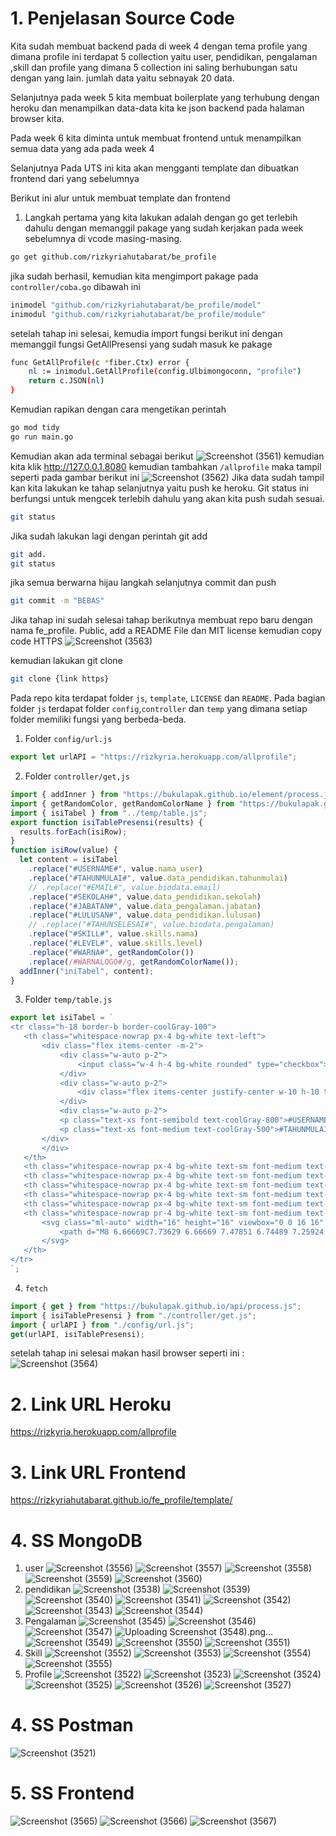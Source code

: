 # 1. Penjelasan Source Code

Kita sudah membuat backend pada di week 4 dengan tema profile yang dimana profile ini terdapat 5 collection yaitu user, pendidikan, pengalaman ,skill dan profile yang dimana 5 collection ini saling berhubungan satu dengan yang lain. jumlah data yaitu sebnayak 20 data.

Selanjutnya pada week 5 kita membuat boilerplate yang terhubung dengan heroku dan menampilkan data-data kita ke json backend pada halaman browser kita.

Pada week 6 kita diminta untuk membuat frontend untuk menampilkan semua data yang ada pada week 4

Selanjutnya Pada UTS ini kita akan mengganti template dan dibuatkan frontend dari yang sebelumnya

Berikut ini alur untuk membuat template dan frontend

1. Langkah pertama yang kita lakukan adalah dengan go get terlebih dahulu dengan memanggil pakage yang sudah kerjakan pada week sebelumnya di vcode masing-masing.

```bash
go get github.com/rizkyriahutabarat/be_profile
```

jika sudah berhasil, kemudian kita mengimport pakage pada `controller/coba.go` dibawah ini

```bash
inimodel "github.com/rizkyriahutabarat/be_profile/model"
inimodul "github.com/rizkyriahutabarat/be_profile/module"
```

setelah tahap ini selesai, kemudia import fungsi berikut ini dengan memanggil fungsi GetAllPresensi yang sudah masuk ke pakage

```bash
func GetAllProfile(c *fiber.Ctx) error {
	nl := inimodul.GetAllProfile(config.Ulbimongoconn, "profile")
	return c.JSON(nl)
}
```

Kemudian rapikan dengan cara mengetikan perintah

```bash
go mod tidy
go run main.go
```

Kemudian akan ada terminal sebagai berikut
![Screenshot (3561)](https://user-images.githubusercontent.com/98501177/230940386-3873b99a-4208-4786-9c3e-3babb0ae5bac.png)
kemudian kita klik http://127.0.0.1.8080
kemudian tambahkan `/allprofile` maka tampil seperti pada gambar berikut ini
![Screenshot (3562)](https://user-images.githubusercontent.com/98501177/230940409-ea5efa03-797f-4550-a29c-5285390ec7fd.png)
Jika data sudah tampil kan kita lakukan ke tahap selanjutnya yaitu push ke heroku. Git status ini berfungsi untuk mengcek terlebih dahulu yang akan kita push sudah sesuai.

```bash
git status
```

Jika sudah lakukan lagi dengan perintah git add

```bash
git add.
git status
```

jika semua berwarna hijau langkah selanjutnya commit dan push

```bash
git commit -m "BEBAS"
```

Jika tahap ini sudah selesai tahap berikutnya membuat repo baru dengan nama fe_profile. Public, add a README File dan MIT license
kemudian copy code HTTPS
![Screenshot (3563)](https://user-images.githubusercontent.com/98501177/230943469-df48648b-271e-4a23-9815-c806d80304a3.png)

kemudian lakukan git clone

```bash
git clone {link https}
```

Pada repo kita terdapat folder `js`, `template`, `LICENSE` dan `README`. Pada bagian folder `js` terdapat folder `config`,`controller` dan `temp` yang dimana setiap folder memiliki fungsi yang berbeda-beda.

1.  Folder `config/url.js`

```javascript
export let urlAPI = "https://rizkyria.herokuapp.com/allprofile";
```

2. Folder `controller/get,js`

```javascript
import { addInner } from "https://bukulapak.github.io/element/process.js";
import { getRandomColor, getRandomColorName } from "https://bukulapak.github.io/image/process.js";
import { isiTabel } from "../temp/table.js";
export function isiTablePresensi(results) {
  results.forEach(isiRow);
}
function isiRow(value) {
  let content = isiTabel
    .replace("#USERNAME#", value.nama_user)
    .replace("#TAHUNMULAI#", value.data_pendidikan.tahunmulai)
    // .replace("#EMAIL#", value.biodata.email)
    .replace("#SEKOLAH#", value.data_pendidikan.sekolah)
    .replace("#JABATAN#", value.data_pengalaman.jabatan)
    .replace("#LULUSAN#", value.data_pendidikan.lulusan)
    // .replace("#TAHUNSELESAI#", value.biodata.pengalaman)
    .replace("#SKILL#", value.skills.nama)
    .replace("#LEVEL#", value.skills.level)
    .replace("#WARNA#", getRandomColor())
    .replace(/#WARNALOGO#/g, getRandomColorName());
  addInner("iniTabel", content);
}
```

3. Folder `temp/table.js`

```javascript
export let isiTabel = `
<tr class="h-18 border-b border-coolGray-100">
   <th class="whitespace-nowrap px-4 bg-white text-left">
       <div class="flex items-center -m-2">
           <div class="w-auto p-2">
               <input class="w-4 h-4 bg-white rounded" type="checkbox">
           </div>
           <div class="w-auto p-2">
               <div class="flex items-center justify-center w-10 h-10 text-base font-medium text-#WARNALOGO#-600 bg-#WARNALOGO#-200 rounded-md">PRF</div>
           </div>
           <div class="w-auto p-2">
           <p class="text-xs font-semibold text-coolGray-800">#USERNAME#</p>
           <p class="text-xs font-medium text-coolGray-500">#TAHUNMULAI#</p>
       </div>
       </div>
   </th>
   <th class="whitespace-nowrap px-4 bg-white text-sm font-medium text-coolGray-800 text-center">#SEKOLAH#</th>
   <th class="whitespace-nowrap px-4 bg-white text-sm font-medium text-coolGray-500 text-left">#JABATAN#</th>
   <th class="whitespace-nowrap px-4 bg-white text-sm font-medium text-#col#-500 text-left">#LULUSAN#</th>
   <th class="whitespace-nowrap px-4 bg-white text-sm font-medium text-#col#-500 text-left">#SKILL#</th>
   <th class="whitespace-nowrap px-4 bg-white text-sm font-medium text-#col#-500 text-left">#LEVEL#</th>
   <th class="whitespace-nowrap pr-4 bg-white text-sm font-medium text-coolGray-800">
       <svg class="ml-auto" width="16" height="16" viewbox="0 0 16 16" fill="none" xmlns="http://www.w3.org/2000/svg">
           <path d="M8 6.66669C7.73629 6.66669 7.47851 6.74489 7.25924 6.89139C7.03998 7.0379 6.86908 7.24614 6.76816 7.48978C6.66724 7.73341 6.64084 8.0015 6.69229 8.26014C6.74373 8.51878 6.87072 8.75636 7.05719 8.94283C7.24366 9.1293 7.48124 9.25629 7.73988 9.30773C7.99852 9.35918 8.26661 9.33278 8.51025 9.23186C8.75388 9.13094 8.96212 8.96005 9.10863 8.74078C9.25514 8.52152 9.33333 8.26373 9.33333 8.00002C9.33333 7.6464 9.19286 7.30726 8.94281 7.05721C8.69276 6.80716 8.35362 6.66669 8 6.66669ZM3.33333 6.66669C3.06963 6.66669 2.81184 6.74489 2.59257 6.89139C2.37331 7.0379 2.20241 7.24614 2.10149 7.48978C2.00058 7.73341 1.97417 8.0015 2.02562 8.26014C2.07707 8.51878 2.20405 8.75636 2.39052 8.94283C2.57699 9.1293 2.81457 9.25629 3.07321 9.30773C3.33185 9.35918 3.59994 9.33278 3.84358 9.23186C4.08721 9.13094 4.29545 8.96005 4.44196 8.74078C4.58847 8.52152 4.66667 8.26373 4.66667 8.00002C4.66667 7.6464 4.52619 7.30726 4.27614 7.05721C4.02609 6.80716 3.68696 6.66669 3.33333 6.66669ZM12.6667 6.66669C12.403 6.66669 12.1452 6.74489 11.9259 6.89139C11.7066 7.0379 11.5357 7.24614 11.4348 7.48978C11.3339 7.73341 11.3075 8.0015 11.359 8.26014C11.4104 8.51878 11.5374 8.75636 11.7239 8.94283C11.9103 9.1293 12.1479 9.25629 12.4065 9.30773C12.6652 9.35918 12.9333 9.33278 13.1769 9.23186C13.4205 9.13094 13.6288 8.96005 13.7753 8.74078C13.9218 8.52152 14 8.26373 14 8.00002C14 7.6464 13.8595 7.30726 13.6095 7.05721C13.3594 6.80716 13.0203 6.66669 12.6667 6.66669Z" fill="#WARNA#"></path>
       </svg>
   </th>
</tr>
`;
```

4. `fetch`

```javascript
import { get } from "https://bukulapak.github.io/api/process.js";
import { isiTablePresensi } from "./controller/get.js";
import { urlAPI } from "./config/url.js";
get(urlAPI, isiTablePresensi);
```

setelah tahap ini selesai makan hasil browser seperti ini :
![Screenshot (3564)](https://user-images.githubusercontent.com/98501177/231102144-23e95d8f-5756-4ef4-9104-64a39e50f1eb.png)

# 2. Link URL Heroku

https://rizkyria.herokuapp.com/allprofile

# 3. Link URL Frontend

https://rizkyriahutabarat.github.io/fe_profile/template/

# 4. SS MongoDB

1. user
   ![Screenshot (3556)](https://user-images.githubusercontent.com/98501177/231102664-21756abf-93ce-4214-8675-21e4ba95abed.png)
   ![Screenshot (3557)](https://user-images.githubusercontent.com/98501177/231102679-4c02e010-0074-45cd-8112-4440391c68e3.png)
   ![Screenshot (3558)](https://user-images.githubusercontent.com/98501177/231102693-0b472b9e-97e4-41ef-a66a-1128c8f4a21b.png)
   ![Screenshot (3559)](https://user-images.githubusercontent.com/98501177/231102708-e641504a-85e9-49f6-a0f0-eabb62d81bdf.png)
   ![Screenshot (3560)](https://user-images.githubusercontent.com/98501177/231102723-52e9e40b-366d-46e4-93b7-be73eacdbca5.png)
2. pendidikan
   ![Screenshot (3538)](https://user-images.githubusercontent.com/98501177/231103083-9c5678e0-680e-4b7f-95dc-fa338e45a680.png)
   ![Screenshot (3539)](https://user-images.githubusercontent.com/98501177/231103088-ab902dc8-04a2-4c3f-9fdb-cdd5e37407d7.png)
   ![Screenshot (3540)](https://user-images.githubusercontent.com/98501177/231103092-13bf8f50-34e0-4aa5-9df4-aa28dea2dac1.png)
   ![Screenshot (3541)](https://user-images.githubusercontent.com/98501177/231103093-89c0db2c-9a48-4f07-8350-ba27baa9fcef.png)
   ![Screenshot (3542)](https://user-images.githubusercontent.com/98501177/231103098-3683dab3-8654-4c98-85d3-23e29e02077c.png)
   ![Screenshot (3543)](https://user-images.githubusercontent.com/98501177/231103110-d3d8106e-3339-4077-b570-c743a5df3b53.png)
   ![Screenshot (3544)](https://user-images.githubusercontent.com/98501177/231103117-98352840-eacf-4a19-88bb-537004ff5026.png)
3. Pengalaman
   ![Screenshot (3545)](https://user-images.githubusercontent.com/98501177/231103472-6234713d-076a-4f10-8999-69570057402a.png)
   ![Screenshot (3546)](https://user-images.githubusercontent.com/98501177/231103478-f92645a4-b6e9-4622-a6c5-b6bc63d017db.png)
   ![Screenshot (3547)](https://user-images.githubusercontent.com/98501177/231103482-4d6ed0b6-7481-4472-b9df-a8e3b83f13a6.png)
   ![Uploading Screenshot (3548).png…]()
   ![Screenshot (3549)](https://user-images.githubusercontent.com/98501177/231103504-65ef37e6-2ffd-47fd-bfa9-cb28865e6a56.png)
   ![Screenshot (3550)](https://user-images.githubusercontent.com/98501177/231103516-79bce46a-b345-4d3d-8101-f94406c39240.png)
   ![Screenshot (3551)](https://user-images.githubusercontent.com/98501177/231103531-e4aa3c47-1dfc-4ac6-b12a-4b83357a922b.png)
4. Skill
   ![Screenshot (3552)](https://user-images.githubusercontent.com/98501177/231103775-0bdfac0d-29ee-4a94-83fa-1c0edf1efbbd.png)
   ![Screenshot (3553)](https://user-images.githubusercontent.com/98501177/231103780-ca32338e-258a-4ed1-a842-813d6ca6189e.png)
   ![Screenshot (3554)](https://user-images.githubusercontent.com/98501177/231103784-794cbcd7-524d-4f16-8cf0-f63af6fb1b0e.png)
   ![Screenshot (3555)](https://user-images.githubusercontent.com/98501177/231103796-0524d1f9-cf95-4361-9694-6addf5985451.png)
5. Profile
   ![Screenshot (3522)](https://user-images.githubusercontent.com/98501177/231104043-0e64a63f-9596-4cbc-bb11-30a56d95fa96.png)
   ![Screenshot (3523)](https://user-images.githubusercontent.com/98501177/231104063-0a169263-187a-4358-9ea1-ef5022881645.png)
   ![Screenshot (3524)](https://user-images.githubusercontent.com/98501177/231104069-f52e1bdd-3a03-4501-8fe7-e5174e18cacd.png)
   ![Screenshot (3525)](https://user-images.githubusercontent.com/98501177/231104076-8a86ec7c-8f7c-43df-94af-84c03f679c62.png)
   ![Screenshot (3526)](https://user-images.githubusercontent.com/98501177/231104085-9c903c22-cb9e-4cf3-a5f0-56e7472a24ec.png)
   ![Screenshot (3527)](https://user-images.githubusercontent.com/98501177/231104094-d0fb6e85-c6b6-4b9b-97af-190f0ce335c6.png)

# 4. SS Postman

![Screenshot (3521)](https://user-images.githubusercontent.com/98501177/231104508-06830b3b-bfee-4186-a080-8639deba8885.png)

# 5. SS Frontend

![Screenshot (3565)](https://user-images.githubusercontent.com/98501177/231104926-a2da9c92-1c45-4ea0-8698-143bc6406824.png)
![Screenshot (3566)](https://user-images.githubusercontent.com/98501177/231104927-c924649c-6636-4b19-9e8e-1052be070a63.png)
![Screenshot (3567)](https://user-images.githubusercontent.com/98501177/231104931-be97cb7d-e475-4844-9f71-65ab4be98663.png)
